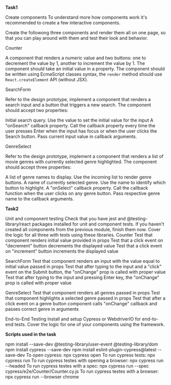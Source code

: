 **Task1**

Create components
To understand more how components work it's recommended to create a few interactive components.

Create the followong three components and render them all on one page, so that you can play around with them and test their look and behavior.

Counter

A component that renders a numeric value and two buttons: one to decrement the value by 1, another to increment the value by 1.
The component should take an initial value in a property.
The component should be written using EcmaScript classes syntax, the `render` method should use `React.createElement` API (without JSX).

SearchForm

Refer to the design prototype, implement a component that renders a search input and a button that triggers a new search.
The component should accept two properties:

Initial search query. Use the value to set the initial value for the input
A "onSearch" callback property. Call the callback property every time the user presses Enter when the input has focus or when the user clicks the Search button. Pass current input value in callback arguments.

GenreSelect

Refer to the design prototype, implement a component that renders a list of movie genres with currently selected genre highlighted.
The component should accept three properties:

A list of genre names to display. Use the incoming list to render genre buttons.
A name of currently selected genre. Use the name to identify which button to highlight.
A "onSelect" callback property. Call the callback function when the user clicks on any genre button. Pass respective genre name to the callback arguments.

**Task2**

Unit and component testing
Check that you have jest and @testing-library/react packages installed for unit and component tests.
If you haven't created all components from the previous module, finish them now. Cover the logic for all three with tests using these libraries.
Counter
Test that component renders initial value provided in props
Test that a click event on "decrement" button decrements the displayed value
Test that a click event on "increment" button increments the displayed value

SearchForm
Test that component renders an input with the value equal to initial value passed in props
Test that after typing to the input and a "click" event on the Submit button, the "onChange" prop is called with proper value
Test that after typing to the input and pressing Enter key, the "onChange" prop is called with proper value

GenreSelect
Test that component renders all genres passed in props
Test that component highlights a selected genre passed in props
Test that after a click event on a genre button component calls "onChange" callback and passes correct genre in arguments

End-to-End Testing
Install and setup Cypress or WebdriverIO for end-to-end tests.
Cover the logic for one of your components using the framework.

**Scripts used in the task**

npm install --save-dev @testing-library/user-event @testing-library/dom
npm install cypress --save-dev
npm install eslint-plugin-cypress@latest --save-dev
To open cypress: npx cypress open
To run cypress tests: npx cypress run
To run cypress testes with opening a browser: npx cypress run --headed
To run cypress testes with a spec: npx cypress run --spec cypress/e2e/Counter/Counter.cy.js
To run cypress testes with a browser: npx cypress run --browser chrome